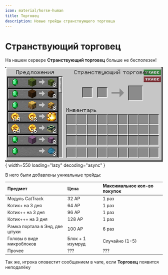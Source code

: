 ```yaml
---
icon: material/horse-human
title: Торговец
description: Новые трейды странствующего торговца
---
```


# Странствующий торговец

На нашем сервере **Странствующий торговец** больше не бесполезен!

![wandering](../../assets/wandering.png){ width=550 loading="lazy" decoding="async" }

В него были добавлены уникальные трейды:

| Предмет | Цена | Максимальное кол-во покупок |
| :------ | :--- | :-------------------------- |
| Модуль CatTrack | 32 АР | 1 раз |
| Котик+ на 3 дня | 64 АР | 1 раз |
| Котик++ на 3 дня | 96 АР | 1 раз |
| Котик+++ на 3 дня | 128 АР | 1 раз |
| Рамка портала в Энд, две штуки | 100 АР | 6 раз |
| Головы в виде микроблоков | Блок + 1 изумруд | Случайно (1-5) |
| Прочее | ???| ??? |

Так же, игрока оповестит сообщением в чате, если **Торговец** появится неподалёку
